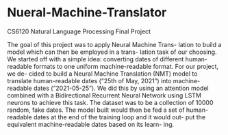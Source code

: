# Nueral-Machine-Translator
CS6120  Natural Language Processing Final Project

The goal of this project was to apply Neural Machine Trans- lation to build a model which can then be employed in a trans- lation task of our choosing. We started off with a simple idea: converting dates of different human-readable formats to one uniform machine-readable format. For our project, we de- cided to build a Neural Machine Translation (NMT) model to translate human-readable dates (”25th of May, 2021”) into machine-readable dates (”2021-05-25”). We did this by using an attention model combined with a Bidirectional Recurrent Neural Network using LSTM neurons to achieve this task. The dataset was to be a collection of 10000 random, fake dates. The model built would then be fed a set of human- readable dates at the end of the training loop and it would out- put the equivalent machine-readable dates based on its learn- ing.
